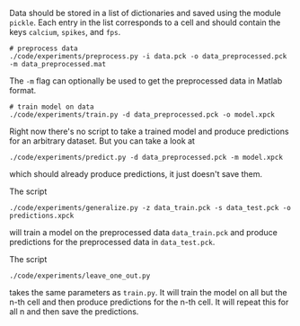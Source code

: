 Data should be stored in a list of dictionaries and saved using the module `pickle`. Each entry
in the list corresponds to a cell and should contain the keys `calcium`, `spikes`, and `fps`.

	# preprocess data
	./code/experiments/preprocess.py -i data.pck -o data_preprocessed.pck -m data_preprocessed.mat

The `-m` flag can optionally be used to get the preprocessed data in Matlab format.

	# train model on data
	./code/experiments/train.py -d data_preprocessed.pck -o model.xpck

Right now there's no script to take a trained model and produce predictions for an
arbitrary dataset. But you can take a look at

	./code/experiments/predict.py -d data_preprocessed.pck -m model.xpck

which should already produce predictions, it just doesn't save them.

The script

	./code/experiments/generalize.py -z data_train.pck -s data_test.pck -o predictions.xpck

will train a model on the preprocessed data `data_train.pck` and produce predictions for
the preprocessed data in `data_test.pck`.

The script

	./code/experiments/leave_one_out.py

takes the same parameters as `train.py`. It will train the model on all but the n-th cell
and then produce predictions for the n-th cell. It will repeat this for all n and then
save the predictions.
